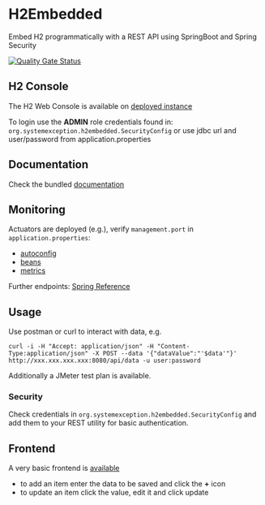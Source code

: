# H2Embedded
Embed H2 programmatically with a REST API using SpringBoot and Spring Security


[![Quality Gate Status](https://sonarcloud.io/api/project_badges/measure?project=lcappuccio_h2-embedded&metric=alert_status)](https://sonarcloud.io/summary/new_code?id=lcappuccio_h2-embedded)

## H2 Console
The H2 Web Console is available on [deployed instance](http://localhost:8080/h2-console)

To login use the **ADMIN** role credentials found in: `org.systemexception.h2embedded.SecurityConfig`
or use jdbc url and user/password from application.properties

## Documentation

Check the bundled [documentation](http://localhost:8080/swagger-ui.html)

## Monitoring

Actuators are deployed (e.g.), verify `management.port` in `application.properties`:

* [autoconfig](http://localhost:8080/autoconfig)
* [beans](http://localhost:8080/beans)
* [metrics](http://localhost:8080/metrics)

Further endpoints: [Spring Reference](http://docs.spring.io/spring-boot/docs/current-SNAPSHOT/reference/htmlsingle/#production-ready-endpoints)

## Usage

Use postman or curl to interact with data, e.g.

```curl -i -H "Accept: application/json" -H "Content-Type:application/json" -X POST --data '{"dataValue":"'$data'"}' http://xxx.xxx.xxx.xxx:8080/api/data -u user:password ```

Additionally a JMeter test plan is available.


### Security

Check credentials in `org.systemexception.h2embedded.SecurityConfig`
and add them to your REST utility for basic authentication.

## Frontend

A very basic frontend is [available](http://localhost:8080)

* to add an item enter the data to be saved and click the **+** icon
* to update an item click the value, edit it and click update